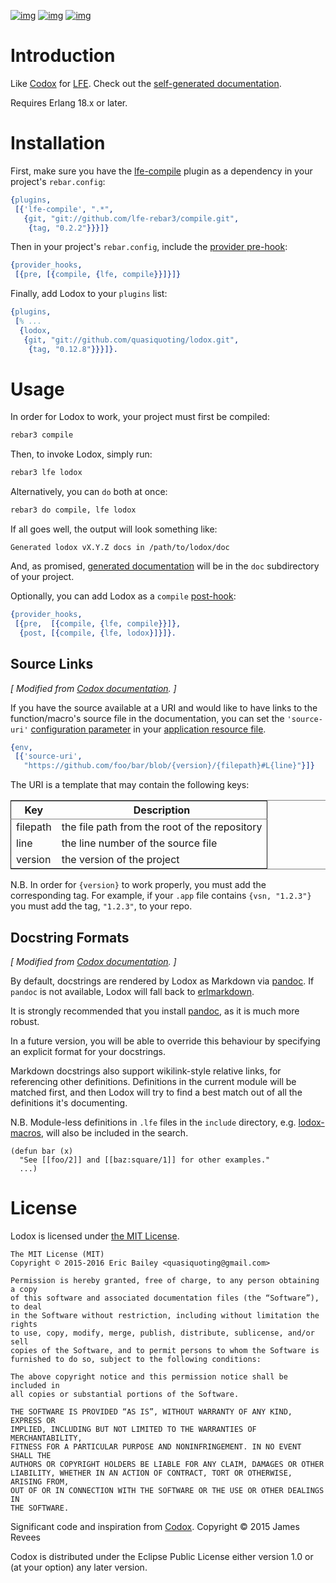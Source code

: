 [![img](https://travis-ci.org/quasiquoting/lodox.svg)](https://travis-ci.org/quasiquoting/lodox)
[![img](https://badge.fury.io/gh/quasiquoting%2Flodox.svg)](https:/github.com/quasiquoting/lodox/releases/latest)
[![img](https://img.shields.io/github/license/quasiquoting/lodox.svg)](LICENSE)

# Introduction

Like [Codox](https://github.com/weavejester/codox) for [LFE](https://github.com/rvirding/lfe). Check out the [self-generated documentation](http://quasiquoting.org/lodox/).

Requires Erlang 18.x or later.

# Installation

First, make sure you have the [lfe-compile](https://github.com/lfe-rebar3/compile) plugin as a dependency in your
project's `rebar.config`:

```erlang
{plugins,
 [{'lfe-compile', ".*",
   {git, "git://github.com/lfe-rebar3/compile.git",
    {tag, "0.2.2"}}}]}
```

Then in your project's `rebar.config`, include the [provider pre-hook](https://www.rebar3.org/v3.0/docs/configuration#section-provider-hooks):

```erlang
{provider_hooks,
 [{pre, [{compile, {lfe, compile}}]}]}
```

Finally, add Lodox to your `plugins` list:

```erlang
{plugins,
 [% ...
  {lodox,
   {git, "git://github.com/quasiquoting/lodox.git",
    {tag, "0.12.8"}}}]}.
```

# Usage

In order for Lodox to work, your project must first be compiled:

```sh
rebar3 compile
```

Then, to invoke Lodox, simply run:

```sh
rebar3 lfe lodox
```

Alternatively, you can `do` both at once:

```sh
rebar3 do compile, lfe lodox
```

If all goes well, the output will look something like:

    Generated lodox vX.Y.Z docs in /path/to/lodox/doc

And, as promised, [generated documentation](http://quasiquoting.org/lodox/) will be in the `doc` subdirectory of
your project.

Optionally, you can add Lodox as a `compile` [post-hook](https://www.rebar3.org/v3.0/docs/configuration#section-provider-hooks):

```erlang
{provider_hooks,
 [{pre,  [{compile, {lfe, compile}}]},
  {post, [{compile, {lfe, lodox}]}]}.
```

## Source Links

*[ Modified from [Codox documentation](https://github.com/weavejester/codox#source-links). ]*

If you have the source available at a URI and would like to have links to the
function/macro's source file in the documentation, you can set the `​'source-uri'​`
[configuration parameter](http://www.erlang.org/doc/design_principles/applications.html#id76014) in your [application resource file](http://www.erlang.org/doc/design_principles/applications.html#id75484).

```erlang
{env,
 [{'source-uri',
   "https://github.com/foo/bar/blob/{version}/{filepath}#L{line}"}]}
```

The URI is a template that may contain the following keys:

<table border="2" cellspacing="0" cellpadding="6" rules="groups" frame="hsides">


<colgroup>
<col  class="org-left" />

<col  class="org-left" />
</colgroup>
<thead>
<tr>
<th scope="col" class="org-left">Key</th>
<th scope="col" class="org-left">Description</th>
</tr>
</thead>

<tbody>
<tr>
<td class="org-left">filepath</td>
<td class="org-left">the file path from the root of the repository</td>
</tr>


<tr>
<td class="org-left">line</td>
<td class="org-left">the line number of the source file</td>
</tr>


<tr>
<td class="org-left">version</td>
<td class="org-left">the version of the project</td>
</tr>
</tbody>
</table>

N.B. In order for `{version}` to work properly, you must add the corresponding
tag. For example, if your `.app` file contains `{vsn, "1.2.3"}` you must add the
tag, `​"1.2.3"​`, to your repo.

## Docstring Formats

*[ Modified from [Codox documentation](https://github.com/weavejester/codox#docstring-formats). ]*

By default, docstrings are rendered by Lodox as Markdown via [pandoc](http://pandoc.org). If `pandoc`
is not available, Lodox will fall back to [erlmarkdown](https://github.com/erlware/erlmarkdown).

It is strongly recommended that you install [pandoc](http://pandoc.org), as it is much more robust.

In a future version, you will be able to override this behaviour by specifying
an explicit format for your docstrings.

Markdown docstrings also support wikilink-style relative links, for referencing
other definitions. Definitions in the current module will be matched first, and
then Lodox will try to find a best match out of all the definitions it's
documenting.

N.B. Module-less definitions in `.lfe` files in the `include` directory,
e.g. [lodox-macros](include/lodox-macros.lfe), will also be included in the search.

```lfe
(defun bar (x)
  "See [[foo/2]] and [[baz:square/1]] for other examples."
  ...)
```

# License

Lodox is licensed under [the MIT License](http://yurrriq.mit-license.org).

```text
The MIT License (MIT)
Copyright © 2015-2016 Eric Bailey <quasiquoting@gmail.com>

Permission is hereby granted, free of charge, to any person obtaining a copy
of this software and associated documentation files (the “Software”), to deal
in the Software without restriction, including without limitation the rights
to use, copy, modify, merge, publish, distribute, sublicense, and/or sell
copies of the Software, and to permit persons to whom the Software is
furnished to do so, subject to the following conditions:

The above copyright notice and this permission notice shall be included in
all copies or substantial portions of the Software.

THE SOFTWARE IS PROVIDED “AS IS”, WITHOUT WARRANTY OF ANY KIND, EXPRESS OR
IMPLIED, INCLUDING BUT NOT LIMITED TO THE WARRANTIES OF MERCHANTABILITY,
FITNESS FOR A PARTICULAR PURPOSE AND NONINFRINGEMENT. IN NO EVENT SHALL THE
AUTHORS OR COPYRIGHT HOLDERS BE LIABLE FOR ANY CLAIM, DAMAGES OR OTHER
LIABILITY, WHETHER IN AN ACTION OF CONTRACT, TORT OR OTHERWISE, ARISING FROM,
OUT OF OR IN CONNECTION WITH THE SOFTWARE OR THE USE OR OTHER DEALINGS IN
THE SOFTWARE.
```

Significant code and inspiration from [Codox](https://github.com/weavejester/codox). Copyright © 2015 James Revees

Codox is distributed under the Eclipse Public License either version 1.0 or (at
your option) any later version.
